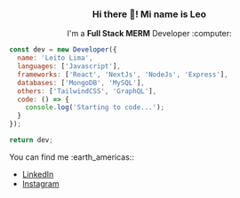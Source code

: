 <!-- ### Hi there 👋 -->

<h3 align="center">Hi there 👋! Mi name is Leo</h3>
<p align="center">I'm a <strong>Full Stack MERM</strong> Developer :computer:</p>

```javascript
const dev = new Developer({
  name: 'Leito Lima',
  languages: ['Javascript'],
  frameworks: ['React', 'NextJs', 'NodeJs', 'Express'],
  databases: ['MongoDB', 'MySQL'],
  others: ['TailwindCSS', 'GraphQL'],
  code: () => {
    console.log('Starting to code...');
  }
});

return dev;
```

<p>You can find me :earth_americas::</p>
<ul>
  <li><a href="https://www.linkedin.com/in/leonel-lima/" target="_blank">LinkedIn</a></li>
  <li><a href="https://www.instagram.com/leytholima/" target="_blank">Instagram</a></li>
</ul>

<!--
**leitolima/leitolima** is a ✨ _special_ ✨ repository because its `README.md` (this file) appears on your GitHub profile.

Here are some ideas to get you started:

- 🔭 I’m currently working on ...
- 🌱 I’m currently learning ...
- 👯 I’m looking to collaborate on ...
- 🤔 I’m looking for help with ...
- 💬 Ask me about ...
- 📫 How to reach me: ...
- 😄 Pronouns: ...
- ⚡ Fun fact: ...
-->

